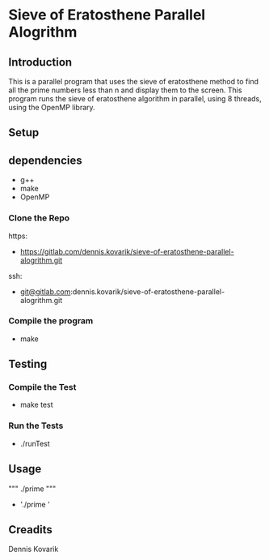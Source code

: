 # Sieve of Eratosthene Parallel Alogrithm

## Introduction
This is a parallel program that uses the sieve of eratosthene method to find all the prime numbers less than n and display them to the screen. This program runs the sieve of eratosthene algorithm in parallel, using 8 threads, using the OpenMP library.

## Setup

## dependencies
* g++
* make
* OpenMP

### Clone the Repo
https:
* https://gitlab.com/dennis.kovarik/sieve-of-eratosthene-parallel-alogrithm.git

ssh:
* git@gitlab.com:dennis.kovarik/sieve-of-eratosthene-parallel-alogrithm.git

### Compile the program
* make

## Testing

### Compile the Test
* make test

### Run the Tests
* ./runTest

## Usage
"""
./prime
"""
* './prime <n>'

## Creadits
Dennis Kovarik
